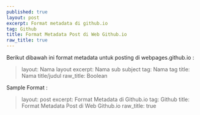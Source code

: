 ```yaml
---
published: true
layout: post
excerpt: Format metadata di github.io
tag: Github
title: Format Metadata Post di Web Github.io
raw_title: true
---
```

Berikut dibawah ini format metadata untuk posting di webpages.github.io :
>	layout: Nama layout 
	excerpt: Nama sub subject 
	tag: Nama tag 
	title: Nama title/judul 
	raw_title: Boolean 

Sample Format :
>	layout: post 
	excerpt: Format Metadata di Github.io 
	tag: Github 
	title: Format Metadata Post di Web Github.io 
	raw_title: true
